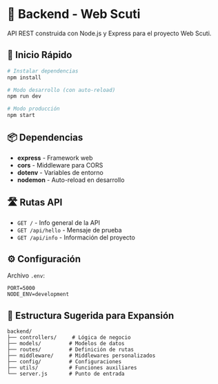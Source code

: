# 📡 Backend - Web Scuti

API REST construida con Node.js y Express para el proyecto Web Scuti.

## 🚀 Inicio Rápido

```bash
# Instalar dependencias
npm install

# Modo desarrollo (con auto-reload)
npm run dev

# Modo producción
npm start
```

## 📦 Dependencias

- **express** - Framework web
- **cors** - Middleware para CORS
- **dotenv** - Variables de entorno
- **nodemon** - Auto-reload en desarrollo

## 🛣️ Rutas API

- `GET /` - Info general de la API
- `GET /api/hello` - Mensaje de prueba
- `GET /api/info` - Información del proyecto

## ⚙️ Configuración

Archivo `.env`:
```
PORT=5000
NODE_ENV=development
```

## 📂 Estructura Sugerida para Expansión

```
backend/
├── controllers/     # Lógica de negocio
├── models/         # Modelos de datos
├── routes/         # Definición de rutas
├── middleware/     # Middlewares personalizados
├── config/         # Configuraciones
├── utils/          # Funciones auxiliares
└── server.js       # Punto de entrada
```
